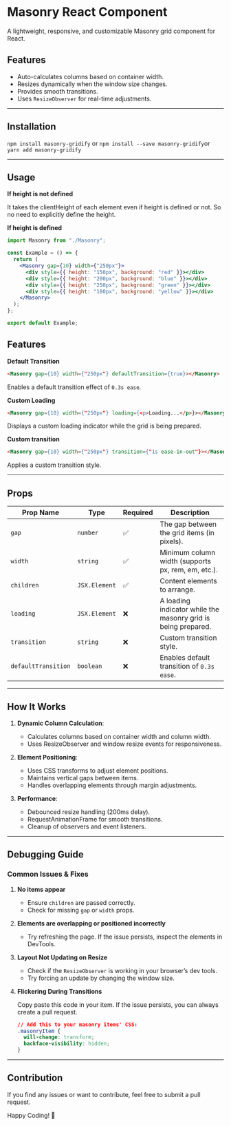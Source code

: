# Masonry React Component

A lightweight, responsive, and customizable Masonry grid component for React.

## Features

- Auto-calculates columns based on container width.
- Resizes dynamically when the window size changes.
- Provides smooth transitions.
- Uses `ResizeObserver` for real-time adjustments.

---

## Installation

`npm install masonry-gridify` or
`npm install --save masonry-gridify`or
`yarn add masonry-gridify`

---

## Usage

**If height is not defined**

It takes the clientHeight of each element even if height is defined or not. So no need to explicitly define the height.

**If height is defined**

```jsx
import Masonry from "./Masonry";

const Example = () => {
  return (
    <Masonry gap={10} width={"250px"}>
      <div style={{ height: "150px", background: "red" }}></div>
      <div style={{ height: "200px", background: "blue" }}></div>
      <div style={{ height: "250px", background: "green" }}></div>
      <div style={{ height: "180px", background: "yellow" }}></div>
    </Masonry>
  );
};

export default Example;
```

## Features

**Default Transition**

```html
<Masonry gap={10} width={"250px"} defaultTransition={true}></Masonry>
```

Enables a default transition effect of `0.3s ease`.

**Custom Loading**

```html
<Masonry gap={10} width={"250px"} loading={<p>Loading...</p>}></Masonry>
```

Displays a custom loading indicator while the grid is being prepared.

**Custom transition**

```html
<Masonry gap={10} width={"250px"} transition={"1s ease-in-out"}></Masonry>
```

Applies a custom transition style.

---

## Props

| Prop Name           | Type          | Required | Description                                                   |
| ------------------- | ------------- | -------- | ------------------------------------------------------------- |
| `gap`               | `number`      | ✅       | The gap between the grid items (in pixels).                   |
| `width`             | `string`      | ✅       | Minimum column width (supports px, rem, em, etc.).            |
| `children`          | `JSX.Element` | ✅       | Content elements to arrange.                                  |
| `loading`           | `JSX.Element` | ❌       | A loading indicator while the masonry grid is being prepared. |
| `transition`        | `string`      | ❌       | Custom transition style.                                      |
| `defaultTransition` | `boolean`     | ❌       | Enables default transition of `0.3s ease`.                    |

---

## How It Works

1. **Dynamic Column Calculation**:

   - Calculates columns based on container width and column width.
   - Uses ResizeObserver and window resize events for responsiveness.

2. **Element Positioning**:

   - Uses CSS transforms to adjust element positions.
   - Maintains vertical gaps between items.
   - Handles overlapping elements through margin adjustments.

3. **Performance**:

   - Debounced resize handling (200ms delay).
   - RequestAnimationFrame for smooth transitions.
   - Cleanup of observers and event listeners.

---

## Debugging Guide

### Common Issues & Fixes

1. **No items appear**

   - Ensure `children` are passed correctly.
   - Check for missing `gap` or `width` props.

1. **Elements are overlapping or positioned incorrectly**

   - Try refreshing the page. If the issue persists, inspect the elements in DevTools.

1. **Layout Not Updating on Resize**

   - Check if the `ResizeObserver` is working in your browser’s dev tools.
   - Try forcing an update by changing the window size.

1. **Flickering During Transitions**

   Copy paste this code in your item. If the issue persists, you can always create a pull request.

   ```css
   // Add this to your masonry items' CSS:
   .masonryItem {
     will-change: transform;
     backface-visibility: hidden;
   }
   ```

---

## Contribution

If you find any issues or want to contribute, feel free to submit a pull request.

Happy Coding! 🚀
